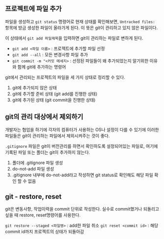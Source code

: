  ## 프로젝트에 파일 추가
  파일을 생성하고 `git status` 명령어로 현재 상태를 확인해보면, `Untracked files:` 항목에 방금 생성한 파일이 올라가게 된다. 이 뜻은 git이 관리하고 있지 않은 파일이다.

  이 상태에서 `git add 파일제목`을 입력하면 git이 관리하는 파일로 변하게 된다.

 - `git add <파일 이름>` : 프로젝트에 추가할 파일 선정
 - `git add --all` : 모든 변경사항 파일 추가
 - `git commit -m "<커밋 메세지>` : 선정된 파일들이 왜 추가되었는지 알기위한 이유와 함께 git에 추가하는 명령어

 git에서 관리되는 프로젝트의 파일을 세 가지 상태로 정리할 수 있다.
 
 1. git에 추가되지 않은 상태
 2. git에 추가할 준비 상태 (git add를 진행한 상태)
 3. git에 추가된 상태 (git commit을 진행한 상태)

 ## git의 관리 대상에서 제외하기
 개발자는 협업을 하기에 각자의 컴퓨터가 사용하는 OS나 설정이 다를 수 있기에 이러한 파일들은 git이 관리하는 파일에서 제외시켜주는 것이 좋다.

 `.gitignore` 파일은 git이 버전관리를 하면서 확인하도록 설정되어있는 파일로, 여기에 기록된 파일 또는 폴더는 git이 추가하지 않는다.

 1. 폴더에 .gitignore 파일 생성
 2. do-not-add 파일 생성
 3. .gitignore 내부에 do-not-add라고 작성하면 git status로 확인해도 해당 파일 확인 할 수 없음

 ## git - restore, reset
 git은 변동사항, 작업이력을 commit 단위로 작성한다. 실수로 commit했거나 되돌리고 싶을 때 restore, reset명령어를 사용한다.

 `git restore --staged <파일명>` : add한 파일 취소
 `git reset <commit id>` : 해당 commit id까지 프로젝트의 상태가 되돌아감

 